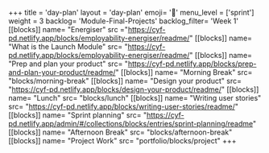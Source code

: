 +++
title = 'day-plan'
layout = 'day-plan'
emoji= '📝'
menu_level = ['sprint']
weight = 3
backlog= 'Module-Final-Projects'
backlog_filter= 'Week 1'
[[blocks]]
name= "Energiser"
src ="https://cyf-pd.netlify.app/blocks/employability-energiser/readme/"
[[blocks]]
name= "What is the Launch Module"
src= "https://cyf-pd.netlify.app/blocks/employability-energiser/readme/"
[[blocks]]
name= "Prep and plan your product"
src= "https://cyf-pd.netlify.app/blocks/prep-and-plan-your-product/readme/"
[[blocks]]
name= "Morning Break"
src= "blocks/morning-break"
[[blocks]]
name= "Design your product"
src= "https://cyf-pd.netlify.app/blocks/design-your-product/readme/"
[[blocks]]
name= "Lunch"
src= "blocks/lunch"
[[blocks]]
name= "Writing user stories"
src= "https://cyf-pd.netlify.app/blocks/writing-user-stories/readme/"
[[blocks]]
name= "Sprint planning"
src= "https://cyf-pd.netlify.app/admin/#/collections/blocks/entries/sprint-planning/readme"
[[blocks]]
name= "Afternoon Break"
src= "blocks/afternoon-break"
[[blocks]]
name= "Project Work"
src= "portfolio/blocks/project"
+++



